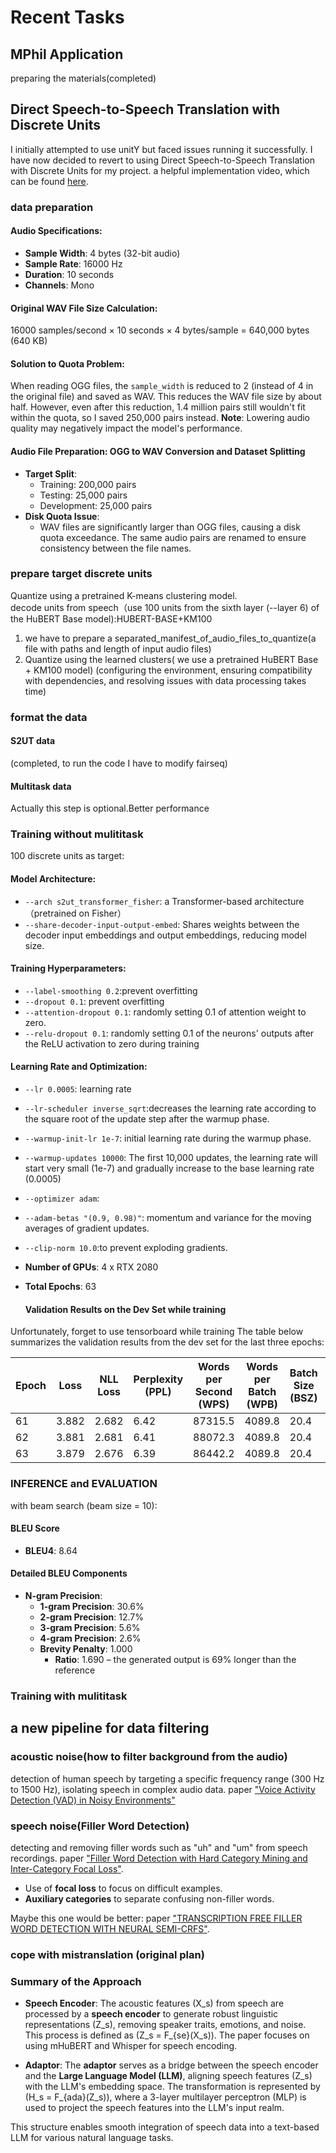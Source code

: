 # Recent Tasks
## MPhil Application
preparing the materials(completed)

## Direct Speech-to-Speech Translation with Discrete Units

I initially attempted to use unitY but faced issues running it successfully. 
I have now decided to revert to using Direct Speech-to-Speech Translation with Discrete Units for my project. 
a helpful implementation video, which can be found [here](https://www.youtube.com/watch?v=HIAt9kawqsQ&list=PLvELbYeZ7GEFsYxurUXIXpmksCUz6-Z5M&index=6).<br>
### data preparation
#### Audio Specifications:
- **Sample Width**: 4 bytes (32-bit audio)
- **Sample Rate**: 16000 Hz
- **Duration**: 10 seconds
- **Channels**: Mono
#### Original WAV File Size Calculation:
16000 samples/second × 10 seconds × 4 bytes/sample = 640,000 bytes (640 KB)
#### Solution to Quota Problem:
When reading OGG files, the `sample_width` is reduced to 2 (instead of 4 in the original file) and saved as WAV. This reduces the WAV file size by about half. However, even after this reduction, 1.4 million pairs still wouldn't fit within the quota, so I saved 250,000 pairs instead.
**Note**: Lowering audio quality may negatively impact the model's performance.
#### Audio File Preparation: OGG to WAV Conversion and Dataset Splitting
- **Target Split**: 
  - Training: 200,000 pairs
  - Testing: 25,000 pairs
  - Development: 25,000 pairs
- **Disk Quota Issue**: 
  - WAV files are significantly larger than OGG files, causing a disk quota exceedance. The same audio pairs are renamed to ensure consistency between the file names.

###  prepare target discrete units
Quantize using a pretrained  K-means clustering model. <br>
decode units from speech（use 100 units from the sixth layer (--layer 6) of the HuBERT Base model):HUBERT-BASE+KM100
1. we have to prepare a separated_manifest_of_audio_files_to_quantize(a file with paths and length of input audio files)
2. Quantize using the learned clusters( we use a pretrained HuBERT Base + KM100 model) (configuring the environment, ensuring compatibility with dependencies, and resolving issues with data processing takes time)
### format the data
#### S2UT data
(completed, to run the code I have to modify fairseq)
#### Multitask data
Actually this step is optional.Better performance
### Training without mulititask
100 discrete units as target:
#### Model Architecture:
- `--arch s2ut_transformer_fisher`: a Transformer-based architecture（pretrained on Fisher）
- `--share-decoder-input-output-embed`: Shares weights between the decoder input embeddings and output embeddings, reducing model size.
#### Training Hyperparameters:
- `--label-smoothing 0.2`:prevent overfitting
- `--dropout 0.1`: prevent overfitting
- `--attention-dropout 0.1`: randomly setting 0.1 of attention weight to zero.
- `--relu-dropout 0.1`: randomly setting 0.1 of the neurons' outputs after the ReLU activation to zero during training
#### Learning Rate and Optimization:
- `--lr 0.0005`: learning rate
- `--lr-scheduler inverse_sqrt`:decreases the learning rate according to the square root of the update step after the warmup phase.
- `--warmup-init-lr 1e-7`: initial learning rate during the warmup phase.
- `--warmup-updates 10000`: The first 10,000 updates, the learning rate will start very small (1e-7) and gradually increase to the base learning rate (0.0005)
- `--optimizer adam`: 
- `--adam-betas "(0.9, 0.98)"`: momentum and variance for the moving averages of gradient updates.
- `--clip-norm 10.0`:to prevent exploding gradients.

- **Number of GPUs**: 4 x RTX 2080
- **Total Epochs**: 63
  #### Validation Results on the Dev Set while training
Unfortunately, forget to use tensorboard while training
The table below summarizes the validation results from the dev set for the last three epochs:

| Epoch | Loss  | NLL Loss | Perplexity (PPL) | Words per Second (WPS) | Words per Batch (WPB) | Batch Size (BSZ) | Number of Updates | Best Loss |
|-------|-------|----------|------------------|------------------------|-----------------------|------------------|-------------------|-----------|
| 61    | 3.882 | 2.682    | 6.42             | 87315.5                 | 4089.8                | 20.4             | 149,056            | 3.882     |
| 62    | 3.881 | 2.681    | 6.41             | 88072.3                 | 4089.8                | 20.4             | 151,499            | 3.881     |
| 63    | 3.879 | 2.676    | 6.39             | 86442.2                 | 4089.8                | 20.4             | 153,942            | 3.879     |
### INFERENCE and EVALUATION
with beam search (beam size = 10):
#### BLEU Score
- **BLEU4**: 8.64
#### Detailed BLEU Components
- **N-gram Precision**:
  - **1-gram Precision**: 30.6% 
  - **2-gram Precision**: 12.7% 
  - **3-gram Precision**: 5.6% 
  - **4-gram Precision**: 2.6%
  - **Brevity Penalty**: 1.000
    - **Ratio**: 1.690 – the generated output is 69% longer than the reference
### Training with mulititask




## a new pipeline for data filtering
### acoustic noise(how to filter background from the audio)
detection of human speech by targeting a specific frequency range (300 Hz to 1500 Hz), isolating speech in complex audio data. paper ["Voice Activity Detection (VAD) in Noisy Environments"](https://arxiv.org/html/2312.05815v1)
### speech noise(Filler Word Detection)
 detecting and removing filler words such as "uh" and "um" from speech recordings. paper ["Filler Word Detection with Hard Category Mining and Inter-Category Focal Loss"](https://arxiv.org/pdf/2304.05922).
- Use of **focal loss** to focus on difficult examples.
- **Auxiliary categories** to separate confusing non-filler words.

Maybe this one would be better: paper ["TRANSCRIPTION FREE FILLER WORD DETECTION WITH NEURAL SEMI-CRFS"](https://arxiv.org/pdf/2303.06475).
### cope with mistranslation (original plan)
### Summary of the Approach

- **Speech Encoder**: The acoustic features \(X_s\) from speech are processed by a **speech encoder** to generate robust linguistic representations \(Z_s\), removing speaker traits, emotions, and noise. This process is defined as \(Z_s = F_{se}(X_s)\). The paper focuses on using mHuBERT and Whisper for speech encoding.

- **Adaptor**: The **adaptor** serves as a bridge between the speech encoder and the **Large Language Model (LLM)**, aligning speech features \(Z_s\) with the LLM's embedding space. The transformation is represented by \(H_s = F_{ada}(Z_s)\), where a 3-layer multilayer perceptron (MLP) is used to project the speech features into the LLM's input realm.

This structure enables smooth integration of speech data into a text-based LLM for various natural language tasks.





